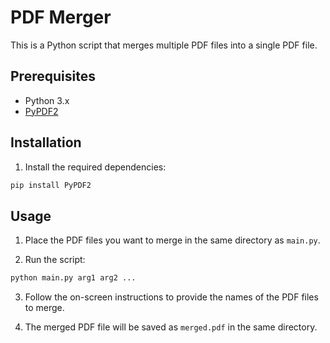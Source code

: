 # PDF Merger

This is a Python script that merges multiple PDF files into a single PDF file.

## Prerequisites

- Python 3.x
- [PyPDF2](https://pypi.org/project/PyPDF2/)

## Installation

1. Install the required dependencies:

  ```bash
  pip install PyPDF2
  ```

## Usage

1. Place the PDF files you want to merge in the same directory as `main.py`.

2. Run the script:

  ```bash
  python main.py arg1 arg2 ...
  ```

3. Follow the on-screen instructions to provide the names of the PDF files to merge.

4. The merged PDF file will be saved as `merged.pdf` in the same directory.

